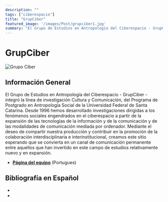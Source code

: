 ```yaml
---
description: ""
tags: ["ciberespacio"]
title: "GrupCiber"
featured_image: '/images/Post/grupciber1.jpg'
summary: "El Grupo de Estudios en Antropología del Ciberespacio - GrupCiber - integró la línea de investigación Cultura y Comunicación, del Programa de Postgrado en Antropología Social de la Universidad Federal de Santa Catarina"
---
```


# GrupCiber 
![Grupo Ciber](../../images/Post/grupciber1.jpg)


## Información General

El Grupo de Estudios en Antropología del Ciberespacio - GrupCiber - integró la línea de investigación Cultura y Comunicación, del Programa de Postgrado en Antropología Social de la Universidad Federal de Santa Catarina. Desde 1996 hemos desarrollado investigaciones dirigidas a los fenómenos sociales engendrados en el ciberespacio a partir de la expansión de las tecnologías de la información y de la comunicación y de las modalidades de comunicación mediada por ordenador. Mediante el deseo de compartir nuestra producción y contribuir en la promoción de la colaboración interdisciplinaria e interinstitucional, creamos este sitio esperando que se convierta en un canal de comunicación permanente entre aquellos que han invertido en este campo de estudios relativamente nuevo y en expansión.

- [**Página del equipo**](http://www.grupciber.net/blog/) (Portugues)

## Bibliografía en Español 
- 
- 




